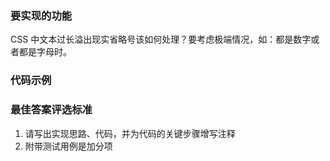 <!-- {name: 'config', type: 'diy'} -->
### 要实现的功能

<!--
  说明：
    描述要实现的方法，对功能的描述尽可能详尽
  比如：
    对于异步请求ajaxN，其中N代表请求的执行时间，如ajax1代表请求1秒后返回。实现一个串行请求队列serial函数，接收包含异步请求的数组，按顺序依次执行。
 -->

CSS 中文本过长溢出现实省略号该如何处理？要考虑极端情况，如：都是数字或者都是字母时。

### 代码示例

<!--
  说明：
    用代码演示方法执行后的效果，请给出多个用例，方便答题者清楚明白题意
  比如：
    ```js
      const ajaxArr: Ajax[] = [ajax1, ajax2, ajax4];
      function serial(ajaxArr: Ajax[]) {
        // 实现...
      }

      serial(ajaxArr)
      // 1秒后ajax1请求完毕
      // 再过2秒，ajax2请求完毕
      // 再过4秒，ajax4请求完毕
    ```
 -->

### 最佳答案评选标准

 <!--
  说明：
    划定评选最佳答案的标准，规范答题的质量
  比如：
    1. 请写出实现思路、代码，并为代码的关键步骤增写注释
    2. 附带测试用例是加分项
    3. 不需要考虑异常发生
    4. 不过度设计，代码简洁优雅是加分项
 -->

1. 请写出实现思路、代码，并为代码的关键步骤增写注释
2. 附带测试用例是加分项